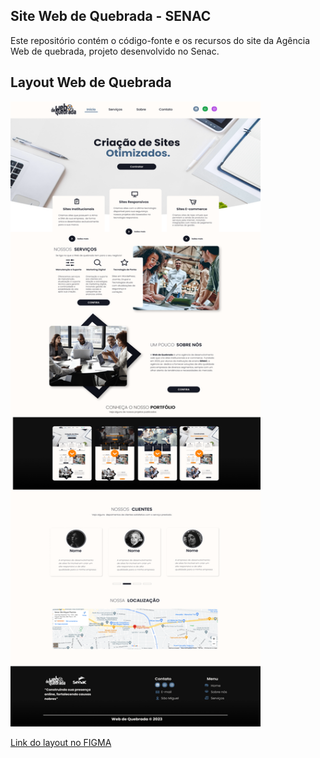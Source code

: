 ## Site Web de Quebrada - SENAC 

Este repositório contém o código-fonte e os recursos do site da Agência Web de quebrada, projeto desenvolvido no Senac.


## Layout Web de Quebrada

<p>

<img width="400" height="1000" src="/to_readme/LayoutOficialWebDeQuebradaSenac.png">

</p>

[Link do layout no FIGMA](https://www.figma.com/file/E29hwpR1J7wZH3lnLRrTKT/WebDeQuebrada-Layout-Senac?type=design&node-id=0%3A1&mode=design&t=rmPvoBBOnbZhB8ke-1)
